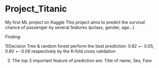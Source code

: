 # Project_Titanic
My first ML project on Kaggle
This project aims to predict the survival chance of passenger by several features (pclass, gender, age...)

Finding:

1)Decision Tree & random forest perform the best prediction:  0.82 +- 0.05, 0.80 +- 0.06 respectively by the K-fold cross validation

2) The top 3 important feature of prediction are:
Title of name, Sex, Fare

